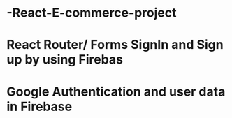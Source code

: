 # -React-E-commerce-project
#
# React Router/ Forms SignIn and Sign up by using Firebas
# Google Authentication and user data in Firebase
